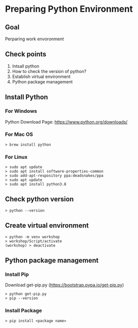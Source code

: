 # Preparing Python Environment

## Goal

Perparing work envoronment

## Check points

1. Intsall python
1. How to check the version of python?
1. Establish virtual environment
1. Python package management

## Install Python

### For Windows

Python Download Page: https://www.python.org/downloads/

### For Mac OS

```shell
> brew install python
```

### For Linux

```shell
> sudo apt update
> sudo apt install software-properties-common
> sudo add-apt-respository ppa:deadsnakes/ppa
> sudo apt update
> sudo apt install python3.8
```

## Check python version

```shell
> python --version
```

## Create virtual environment

```shell
> python -m venv workshop
> workshop/Script/activate
(workshop) > deactivate
```

## Python package management

### Install Pip

Download get-pip.py (https://bootstrap.pypa.io/get-pip.py)

```shell
> python get-pip.py
> pip --version
```

### Install Package

```shell
> pip install <package name>
```
